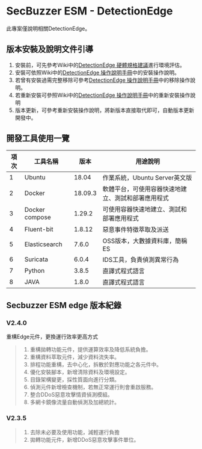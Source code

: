 # SecBuzzer ESM - DetectionEdge 

此專案僅說明相關DetectionEdge。
## 版本安裝及說明文件引導

1. 安裝前，可先參考Ｗiki中的[DetectionEdge 硬體規格建議](https://github.com/secbuzzer/DetectionEdge/wiki/DetectionEdge-硬體規格建議)進行環境評估。
2. 安裝可依照Wiki中的[DetectionEdge 操作說明手冊](https://github.com/secbuzzer/DetectionEdge/wiki/DetectionEdge-操作說明手冊)中的安裝操作說明。
3. 若曾有安裝過需完整移除可參考[DetectionEdge 操作說明手冊](https://github.com/secbuzzer/DetectionEdge/wiki/DetectionEdge-操作說明手冊)中的移除操作說明。
4. 若重新安裝可參照Wiki中的[DetectionEdge 操作說明手冊](https://github.com/secbuzzer/DetectionEdge/wiki/DetectionEdge-操作說明手冊)中的重新安裝操作說明
5. 版本更新，可參考重新安裝操作說明，將新版本直接取代即可，自動版本更新開發中。


## 開發工具使用一覽

|項次|工具名稱           |  版本       | 用途說明 |
|---|------------------|------------|---------|
| 1 |Ubuntu            | 18.04      | 作業系統，Ubuntu Server英文版 |
| 2 |Docker            | 18.09.3    | 軟體平台，可使用容器快速地建立、測試和部署應用程式 |
| 3 |Docker compose    | 1.29.2     | 可使用容器快速地建立、測試和部署應用程式 |
| 4 |Fluent-bit        | 1.8.12     | 惡意事件特徵萃取及派送 |
| 5 |Elasticsearch     | 7.6.0      | OSS版本，大數據資料庫，簡稱ES |
| 6 |Suricata          | 6.0.4      | IDS工具，負責偵測異常行為 |
| 7 |Python            | 3.8.5      | 直譯式程式語言 |
| 8 |JAVA              | 1.8.0      | 直譯式程式語言 |

## Secbuzzer ESM edge 版本紀錄

### V2.4.0
重構Edge元件，更換運行效率更高方式
> 1. 重構拋轉功能元件，提供運算效率及降低系統負擔。
> 2. 重構資料萃取元件，減少資料流失率。
> 3. 排程功能重構，去中心化，拆散於對應功能之各元件中。
> 4. 優化安裝腳本，新增清除資料及環境設定。
> 5. 目錄架構變更，採性質面向進行分類。
> 6. 偵測元件新增檢查機制，若無正常運行則會重啟服務。
> 7. 整合DDoS惡意攻擊情資偵測模組。
> 8. 多網卡鏡像流量自動偵測及加總統計。

### V2.3.5 
> 1. 去除未必要及使用功能，減輕運行負擔
> 2. 拋轉功能元件，新增DDoS惡意攻擊事件單位。
